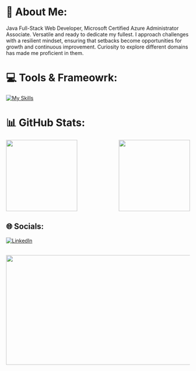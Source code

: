 # 💫 About Me:
Java Full-Stack Web Developer, Microsoft Certified Azure Administrator Associate. Versatile and ready to dedicate my fullest. I approach challenges with a resilient mindset, ensuring that setbacks become opportunities for growth and continuous improvement. Curiosity to explore different domains has made me proficient in them. 

# 💻 Tools & Frameowrk:
[![My Skills](https://skillicons.dev/icons?i=c,cpp,cs,html,css,js,java,py&theme=light)](https://skillicons.dev)



# 📊 GitHub Stats:
<!-- 
![](https://github-readme-stats.vercel.app/api/top-langs/?username=SRDhanush16&theme=github_dark_dimmed&hide_border=false&include_all_commits=false&count_private=false&layout=compact)
![](https://github-readme-stats.vercel.app/api?username=SRDhanush16&theme=github_dark_dimmed&hide_border=false&include_all_commits=false&count_private=false)

-->
<div style="display: flex; flex-direction: row; justify-content: space-between;">
  <img src="https://github-readme-stats.vercel.app/api/top-langs/?username=SRDhanush16&theme=github_dark_dimmed&hide_border=false&include_all_commits=false&count_private=false&layout=compact" style="height: 195px;">
  <img src="https://github-readme-stats.vercel.app/api?username=SRDhanush16&theme=github_dark_dimmed&hide_border=false&include_all_commits=false&count_private=false" style="height: 195px;">
</div>


## 🌐 Socials:


[![LinkedIn](https://skillicons.dev/icons?i=linkedin&theme=light)](https://www.linkedin.com/in/srd-in-maa/)


<br/>
<div style="text-align:left;" >
    <img src="https://leetcard.jacoblin.cool/SRDhanush16?theme=dark&font=Electrolize&ext=activity" style="height: 300px; width: 600px;">
  </a>
</div>




